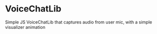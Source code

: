 # VoiceChatLib
Simple JS VoiceChatLib that captures audio from user mic, with a simple visualizer animation
